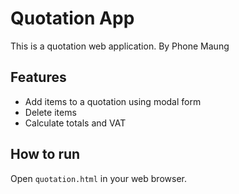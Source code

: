 # Quotation App
This is a quotation web application.
By Phone Maung

## Features
- Add items to a quotation using modal form
- Delete items 
- Calculate totals and VAT

## How to run
Open `quotation.html` in your web browser.